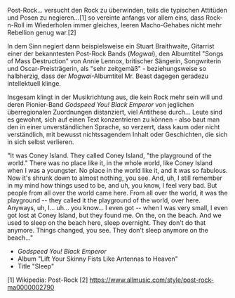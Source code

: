 Post-Rock... versucht den Rock zu überwinden, teils die typischen Attitüden und Posen zu negieren...[1] so vereinte anfangs vor allem eins, dass Rock-n-Roll im Wiederholen immer gleiches, leeren Macho-Gehabes nicht mehr Rebellion genug war.[2] 

In dem Sinn negiert dann beispielsweise ein Stuart Braithwaite, Gitarrist einer der bekanntesten Post-Rock Bands (*Mogwai*), den Albumtitel "Songs of Mass Destruction" von Annie Lennox, britischer Sängerin, Songwriterin und Oscar-Preisträgerin, als "sehr zeitgemäß" - beziehungsweise so halbherzig, dass der *Mogwai*-Albumtitel Mr. Beast dagegen geradezu intellektuell klinge. 

Insgesam klingt in der Musikrichtung aus, die kein Rock mehr sein will und deren Pionier-Band *Godspeed You! Black Emperor* von jeglichen überregionalen Zuordnungen distanziert, viel Antithese durch... Leute sind es gewohnt, sich auf einen Text konzentrieren zu können - also baut man den in einer unverständlichen Sprache, so verzerrt, dass kaum oder nicht verständlich, mit bewusst nichtssagendem Inhalt oder Geschichten, die sich in sich selbst verlieren.  

"It was Coney Island. They called Coney Island, "the playground of the world." There was no place like it, in the whole world, like Coney Island when I was a youngster. No place in the world like it, and it was so fabulous. Now it's shrunk down to almost nothing, you see. And, uh, I still remember in my mind how things used to be, and uh, you know, I feel very bad. But people from all over the world came here. From all over the world, it was the playground -- they called it the playground of the world, over here. Anyways, uh, I... uh... you know... I even got -- when I was very small, I even got lost at Coney Island, but they found me. On the, on the beach. And we used to sleep on the beach here, sleep overnight. They don't do that anymore. Things changed, you see. They don't sleep anymore on the beach..."
- *Godspeed You! Black Emperor* 
- Album "Lift Your Skinny Fists Like Antennas to Heaven"
- Title "Sleep"

[1] Wikipedia: Post-Rock
[2] https://www.allmusic.com/style/post-rock-ma0000002790
